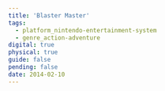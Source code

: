```yaml
---
title: 'Blaster Master'
tags:
  - platform_nintendo-entertainment-system
  - genre_action-adventure
digital: true
physical: true
guide: false
pending: false
date: 2014-02-10
---
```

